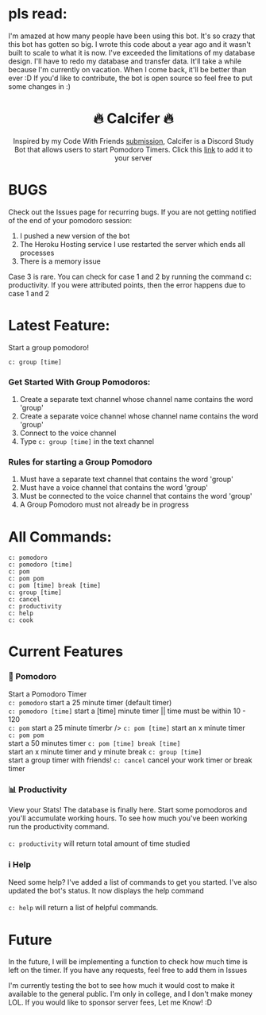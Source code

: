 <h1> pls read: </h1>
<p>
 I'm amazed at how many people have been using this bot. It's so crazy that this bot has gotten so big. I wrote this code about a year ago and it wasn't built to scale to what it is now. I've exceeded the limitations of my database design. I'll have to redo my database and transfer data. It'll take a while because I'm currently on vacation. When I come back, it'll be better than ever :D If you'd like to contribute, the bot is open source so feel free to put some changes in :)
 </p>

<h1 align="center">
 🔥 Calcifer 🔥
</h1>

<p align="center">
  Inspired by my Code With Friends <a href="https://github.com/andreidimaano/rodelo">submission</a>, Calcifer is a Discord Study Bot that allows users to start Pomodoro Timers. Click this <a href="https://discord.com/oauth2/authorize?client_id=781277794826715176&scope=bot">link</a> to add it to your server
</p>

# BUGS

Check out the Issues page for recurring bugs. 
If you are not getting notified of the end of your pomodoro session:
1. I pushed a new version of the bot
2. The Heroku Hosting service I use restarted the server which ends all processes
3. There is a memory issue

Case 3 is rare. You can check for case 1 and 2 by running the command c: productivity. If you were attributed points, then the error happens due to case 1 and 2



# Latest Feature:<br />
Start a group pomodoro!

```c: group [time]```

### Get Started With Group Pomodoros:
1. Create a separate text channel whose channel name contains the word 'group'
2. Create a separate voice channel whose channel name contains the word 'group'
3. Connect to the voice channel
4. Type `c: group [time]` in the text channel

### Rules for starting a Group Pomodoro
1. Must have a separate text channel that contains the word 'group' 
2. Must have a voice channel that contains the word 'group'
3. Must be connected to the voice channel that contains the word 'group'
4. A Group Pomodoro must not already be in progress

# All Commands:<br />
`c: pomodoro`<br />
`c: pomodoro [time]`<br />
`c: pom`<br />
`c: pom pom`<br />
`c: pom [time] break [time]`<br />
`c: group [time]`<br />
`c: cancel`<br />
`c: productivity`<br />
`c: help`<br />
`c: cook `<br />

# Current Features

### 🍅 Pomodoro
Start a Pomodoro Timer
<br />
`c: pomodoro` start a 25 minute timer (default timer)<br />
`c: pomodoro [time]` start a [time] minute timer || time must be within 10 - 120<br />
`c: pom` start a 25 minute timerbr />
`c: pom [time]` start an x minute timer <br />
`c: pom pom`<br /> start a 50 minutes timer
`c: pom [time] break [time]`<br /> start an x minute timer and y minute break
`c: group [time]`<br /> start a group timer with friends!
`c: cancel` cancel your work timer or break timer <br />

### 📊 Productivity
View your Stats! The database is finally here. Start some pomodoros and you'll accumulate working hours. To see how much you've been working run the productivity command.
<br /><br />
`c: productivity` will return total amount of time studied
<br />

### :information_source: Help
Need some help? I've added a list of commands to get you started. I've also updated the bot's status. It now displays the help command
<br /><br />
`c: help` will return a list of helpful commands.
<br />

# Future

In the future, I will be implementing a function to check how much time is left on the timer.
If you have any requests, feel free to add them in Issues

I'm currently testing the bot to see how much it would cost to make it available to the general public. I'm only in college, and I don't make money LOL. If you would like to sponsor server fees, Let me Know! :D
